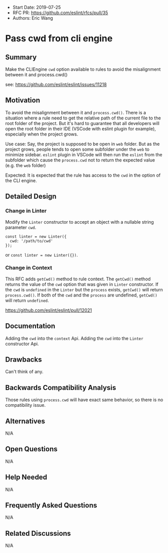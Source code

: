 - Start Date: 2019-07-25
- RFC PR: https://github.com/eslint/rfcs/pull/35
- Authors: Eric Wang

# Pass cwd from cli engine

## Summary
Make the CLIEngine `cwd` option available to rules to avoid the misalignment between it and process.cwd()

see: https://github.com/eslint/eslint/issues/11218

## Motivation
To avoid the misalignment between it and `process.cwd()`.
There is a situation where a rule need to get the relative path of the current file to the root folder of the project.
But it's hard to guarantee that all developers will open the root folder in their IDE (VSCode with eslint plugin for example), especially when the project grows.

Use case:
Say, the project is supposed to be open in `web` folder.
But as the project grows, people tends to open some subfolder under the `web` to minimize sidebar.
`eslint` plugin in VSCode will then run the `eslint` from the subfolder which cause the `process.cwd` not to return the expected value (e.g. the `web` folder)

Expected:
It is expected that the rule has access to the `cwd` in the option of the CLI engine.

## Detailed Design
### Change in Linter
Modify the `Linter` constructor to accept an object with a nullable string parameter `cwd`.
```
const linter = new Linter({
  cwd: '/path/to/cwd'
});
```
or `const linter = new Linter({})`.

### Change in Context
This RFC adds `getCwd()` method to rule context.
The `getCwd()` method returns the value of the `cwd` option that was given in `Linter` constructor.
If the `cwd` is `undefined` in the `Linter` but the `process` exists, `getCwd()` will return `process.cwd()`.
If both of the `cwd` and the `process` are undefined, `getCwd()` will return `undefined`.

https://github.com/eslint/eslint/pull/12021

## Documentation
Adding the `cwd` into the `context` Api.
Adding the `cwd` into the `Linter` constructor Api.

## Drawbacks
Can't think of any.

## Backwards Compatibility Analysis
Those rules using `process.cwd` will have exact same behavior, so there is no compatibility issue.

## Alternatives
N/A

## Open Questions
N/A

## Help Needed
N/A

## Frequently Asked Questions
N/A

## Related Discussions
N/A
